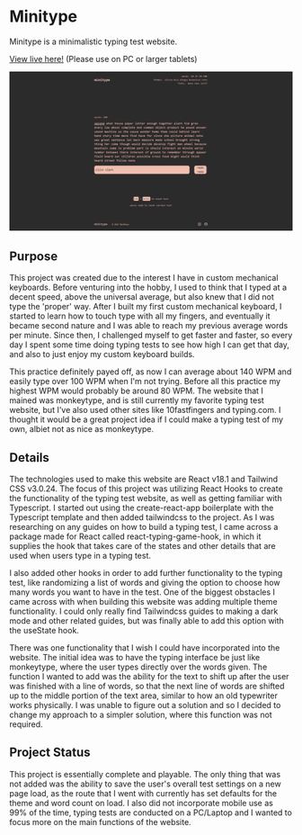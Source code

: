 
# Minitype

Minitype is a minimalistic typing test website. 

[View live here!](https://mason-chan.github.io/minitype/) (Please use on PC or larger tablets)

![Minitype](src/components/minitype.png?raw=true)

## Purpose 

This project was created due to the interest I have in custom mechanical keyboards. Before venturing into the hobby, I used to think that I typed at a decent speed, above the universal average, but also knew that I did not type the 'proper' way. After I built my first custom mechanical keyboard, I started to learn how to touch type with all my fingers, and eventually it became second nature and I was able to reach my previous average words per minute. Since then, I challenged myself to get faster and faster, so every day I spent some time doing typing tests to see how high I can get that day, and also to just enjoy my custom keyboard builds. 

This practice definitely payed off, as now I can average about 140 WPM and easily type over 100 WPM when I'm not trying. Before all this practice my highest WPM would probably be around 80 WPM. The website that I mained was monkeytype, and is still currently my favorite typing test website, but I've also used other sites like 10fastfingers and typing.com. I thought it would be a great project idea if I could make a typing test of my own, albiet not as nice as monkeytype. 

## Details

The technologies used to make this website are React v18.1 and Tailwind CSS v3.0.24. The focus of this project was utilizing React Hooks to create the functionality of the typing test website, as well as getting familiar with Typescript. I started out using the create-react-app boilerplate with the Typescript template and then added tailwindcss to the project. As I was researching on any guides on how to build a typing test, I came across a package made for React called react-typing-game-hook, in which it supplies the hook that takes care of the states and other details that are used when users type in a typing test. 

I also added other hooks in order to add further functionality to the typing test, like randomizing a list of words and giving the option to choose how many words you want to have in the test. One of the biggest obstacles I came across with when building this website was adding multiple theme functionality. I could only really find Tailwindcss guides to making a dark mode and other related guides, but was finally able to add this option with the useState hook. 

There was one functionality that I wish I could have incorporated into the website. The initial idea was to have the typing interface be just like monkeytype, where the user types directly over the words given. The function I wanted to add was the ability for the text to shift up after the user was finished with a line of words, so that the next line of words are shifted up to the middle portion of the text area, similar to how an old typewriter works physically. I was unable to figure out a solution and so I decided to change my approach to a simpler solution, where this function was not required.  

## Project Status

This project is essentially complete and playable. The only thing that was not added was the ability to save the user's overall test settings on a new page load, as the route that I went with currently has set defaults for the theme and word count on load. I also did not incorporate mobile use as 99% of the time, typing tests are conducted on a PC/Laptop and I wanted to focus more on the main functions of the website.
